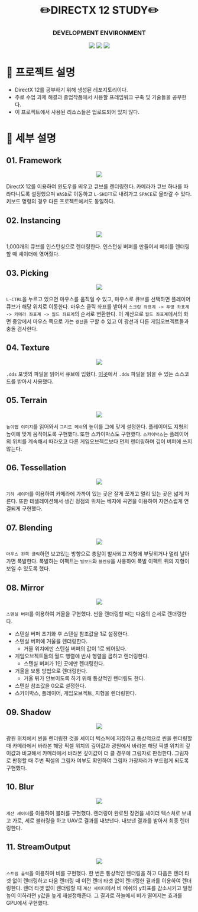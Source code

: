 <div align="center">
    <h1>✏️DIRECTX 12 STUDY✏️</h1>
    <h3>DEVELOPMENT ENVIRONMENT</h3>
    <img src="https://img.shields.io/badge/C++-00599C?style={flat}&logo=C%2B%2B&logoColor=white"/>
    <img src="https://img.shields.io/badge/DirectX12-5E5E5E?style={flat}&logo=microsoft&logoColor=white"/>
    <img src="https://img.shields.io/badge/Visual Studio-5C2D91?style={flat}&logo=VisualStudio&logoColor=white"/>
</div>

# 📑 프로젝트 설명
- DirectX 12를 공부하기 위해 생성된 레포지토리이다.
- 주로 수업 과제 해결과 졸업작품에서 사용할 프레임워크 구축 및 기술들을 공부한다.
- 이 프로젝트에서 사용된 리소스들은 업로드되어 있지 않다.

# 🔎 세부 설명
## 01. Framework

<div align="center">
    <img src="https://user-images.githubusercontent.com/34495921/157208051-07a3940c-f4c8-4e30-b7fa-c0f23038c713.gif">
</div>

DirectX 12를 이용하여 윈도우를 띄우고 큐브를 렌더링한다. 카메라가 큐브 하나를 따라다니도록 설정했으며 `WASD`로 이동하고 `L-SHIFT`로 내려가고 `SPACE`로 올라갈 수 있다. 키보드 명령의 경우 다른 프로젝트에서도 동일하다.

## 02. Instancing

<div align="center">
    <img src="https://user-images.githubusercontent.com/34495921/157211179-7b56b791-6de5-4b82-a3b9-c396d9dd8679.gif">
</div>

1,000개의 큐브를 인스턴싱으로 렌더링한다. 인스턴싱 버퍼를 만들어서 메쉬를 렌더링할 때 셰이더에 엮어줬다.

## 03. Picking

<div align="center">
    <img src="https://user-images.githubusercontent.com/34495921/157213471-66640f5f-f4bb-4e80-a148-fd6e690281f5.gif">
</div>

`L-CTRL`을 누르고 있으면 마우스를 움직일 수 있고, 마우스로 큐브를 선택하면 플레이어 큐브가 해당 위치로 이동한다. 마우스 클릭 좌표를 받아서 `스크린 좌표계 -> 투영 좌표계 -> 카메라 좌표계 -> 월드 좌표계`의 순서로 변환한다. 이 계산으로 `월드 좌표계`에서의 화면 중앙에서 마우스 쪽으로 가는 `광선`을 구할 수 있고 이 광선과 다른 게임오브젝트들과 충돌 검사한다.

## 04. Texture

<div align="center">
    <img src="https://user-images.githubusercontent.com/34495921/157216139-b858144a-6d95-4859-8a9b-6b97b4730f80.gif">
</div>

`.dds` 포멧의 파일을 읽어서 큐브에 입혔다. [이곳](https://github.com/microsoft/DirectXTex/tree/main/DDSTextureLoader)에서 `.dds` 파일을 읽을 수 있는 소스코드를 받아서 사용했다.

## 05. Terrain

<div align="center">
    <img src="https://user-images.githubusercontent.com/34495921/157217169-829cd44f-871d-4c21-a412-5f59c756187c.gif">
</div>

`높이맵 이미지`를 읽어와서 `그리드 메쉬`의 높이를 그에 맞게 설정한다. 플레이어도 지형의 높이에 맞게 움직이도록 구현했다. 또한 스카이박스도 구현했다. `스카이박스`는 플레이어의 위치를 계속해서 따라오고 다른 게임오브젝트보다 먼저 렌더링하며 깊이 버퍼에 쓰지 않는다.

## 06. Tessellation

<div align="center">
    <img src="https://user-images.githubusercontent.com/34495921/157219903-5c073e55-1c71-4bb4-a530-16e5a8b66ee3.png">
</div>

`기하 셰이더`를 이용하여 카메라에 가까이 있는 곳은 잘게 쪼개고 멀리 있는 곳은 넓게 자른다. 또한 테셀레이션해서 생긴 정점의 위치는 베지에 곡면을 이용하여 자연스럽게 연결되게 구현했다.

## 07. Blending

<div align="center">
    <img src="https://user-images.githubusercontent.com/34495921/157223795-edc3ff31-7f3f-4f2c-9c73-82bc47004ab3.gif">
</div>

`마우스 왼쪽 클릭`하면 보고있는 방향으로 총알이 발사되고 지형에 부딪히거나 멀리 날아가면 폭발한다. 폭발하는 이펙트는 `빌보드`와 `블렌딩`을 사용하여 폭발 이펙트 뒤의 지형이 보일 수 있도록 했다.

## 08. Mirror

<div align="center">
    <img src="https://user-images.githubusercontent.com/34495921/157224335-11d1b807-3c3e-4ca2-ae1e-f0aca9d3f2dd.gif">
</div>

`스텐실 버퍼`를 이용하여 거울을 구현했다. 씬을 렌더링할 때는 다음의 순서로 렌더링한다.
- 스텐실 버퍼 초기화 후 스텐실 참조값을 1로 설정한다.
- 스텐실 버퍼에 거울을 렌더링한다.
  - 거울 위치에만 스텐실 버퍼의 값이 1로 되어있다.
- 게임오브젝트들의 월드 행렬에 반사 행렬을 곱하고 렌더링한다.
  - 스텐실 버퍼가 1인 곳에만 렌더링한다.
- 거울을 보통 방법으로 렌더링한다.
  - 거울 뒤가 안보이도록 하기 위해 통상적인 렌더링도 한다.
- 스텐실 참조값을 0으로 설정한다.
- 스카이박스, 플레이어, 게임오브젝트, 지형을 렌더링한다.

## 09. Shadow

<div align="center">
    <img src="https://user-images.githubusercontent.com/34495921/157227053-aa434970-130a-45d0-883a-dc837f2fe551.gif">
</div>

광원 위치에서 씬을 렌더링한 것을 셰이더 텍스쳐에 저장하고 통상적으로 씬을 렌더링할 때 카메라에서 바라본 해당 픽셀 위치의 깊이값과 광원에서 바라본 해당 픽셀 위치의 깊이값과 비교해서 카메라에서 바라본 깊이값이 더 클 경우에 그림자로 판정한다. 그림자로 판정할 때 주변 픽셀의 그림자 여부도 확인하여 그림자 가장자리가 부드럽게 되도록 구현했다.

## 10. Blur

<div align="center">
    <img src="https://user-images.githubusercontent.com/34495921/157229794-79efb214-d6e5-4c79-9f1c-ae1a91ca1eb9.png">
</div>

`계산 셰이더`를 이용하여 블러를 구현했다. 렌더링이 완료된 장면을 셰이더 텍스쳐로 보내고 가로, 세로 블러링을 하고 UAV로 결과를 내보낸다. 내보낸 결과를 받아서 최종 렌더링한다.

## 11. StreamOutput

<div align="center">
    <img src="https://user-images.githubusercontent.com/34495921/157230435-b4f10c75-9782-4d14-abb7-619bf4dc90ba.gif">
</div>

`스트림 출력`을 이용하여 비를 구현했다. 한 번은 통상적인 렌더링을 하고 다음은 렌더 타겟 없이 렌더링하고 다음 렌더링 때 이전 렌더 타겟 없이 렌더링한 결과를 이용하여 렌더링한다. 렌더 타겟 없이 렌더링할 때 `계산 셰이더`에서 비 메쉬의 y좌표를 감소시키고 일정 높이 이하라면 y값을 높게 재설정해준다. 그 결과로 하늘에서 비가 떨어지는 효과를 GPU에서 구현했다.
